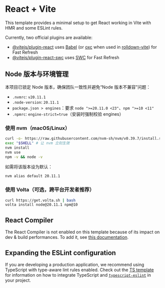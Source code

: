 # React + Vite

This template provides a minimal setup to get React working in Vite with HMR and some ESLint rules.

Currently, two official plugins are available:

- [@vitejs/plugin-react](https://github.com/vitejs/vite-plugin-react/blob/main/packages/plugin-react) uses [Babel](https://babeljs.io/) (or [oxc](https://oxc.rs) when used in [rolldown-vite](https://vite.dev/guide/rolldown)) for Fast Refresh
- [@vitejs/plugin-react-swc](https://github.com/vitejs/vite-plugin-react/blob/main/packages/plugin-react-swc) uses [SWC](https://swc.rs/) for Fast Refresh

## Node 版本与环境管理

本项目已锁定 Node 版本，确保团队一致性并避免“Node 版本不兼容”问题：

- `.nvmrc`: `v20.11.1`
- `.node-version`: `20.11.1`
- `package.json > engines`：要求 `node ">=20.11.0 <23"`、`npm ">=10 <11"`
- `.npmrc`: `engine-strict=true`（安装时强制校验 engines）

### 使用 nvm（macOS/Linux）

```bash
curl -o- https://raw.githubusercontent.com/nvm-sh/nvm/v0.39.7/install.sh | bash
exec "$SHELL" # 让 nvm 立刻生效
nvm install
nvm use
npm -v && node -v
```

如需将该版本设为默认：

```bash
nvm alias default 20.11.1
```

### 使用 Volta（可选，跨平台开发者推荐）

```bash
curl https://get.volta.sh | bash
volta install node@20.11.1 npm@10
```

## React Compiler

The React Compiler is not enabled on this template because of its impact on dev & build performances. To add it, see [this documentation](https://react.dev/learn/react-compiler/installation).

## Expanding the ESLint configuration

If you are developing a production application, we recommend using TypeScript with type-aware lint rules enabled. Check out the [TS template](https://github.com/vitejs/vite/tree/main/packages/create-vite/template-react-ts) for information on how to integrate TypeScript and [`typescript-eslint`](https://typescript-eslint.io) in your project.
